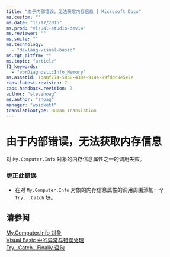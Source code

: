```yaml
---
title: "由于内部错误，无法获取内存信息 | Microsoft Docs"
ms.custom: ""
ms.date: "11/17/2016"
ms.prod: "visual-studio-dev14"
ms.reviewer: ""
ms.suite: ""
ms.technology: 
  - "devlang-visual-basic"
ms.tgt_pltfrm: ""
ms.topic: "article"
f1_keywords: 
  - "vbrDiagnosticInfo_Memory"
ms.assetid: 1ba8f774-5858-438e-914e-99fddc9e5e7e
caps.latest.revision: 7
caps.handback.revision: 7
author: "stevehoag"
ms.author: "shoag"
manager: "wpickett"
translationtype: Human Translation
---
```

# 由于内部错误，无法获取内存信息
对 `My.Computer.Info` 对象的内存信息属性之一的调用失败。  
  
### 更正此错误  
  
-   在对 `My.Computer.Info` 对象的内存信息属性的调用周围添加一个 `Try...Catch` 块。  
  
## 请参阅  
 [My.Computer.Info 对象](../../visual-basic/language-reference/objects/my-computer-info-object.md)   
 [Visual Basic 中的异常与错误处理](http://msdn.microsoft.com/zh-cn/3e351e73-cf23-40ab-8b60-05794160529e)   
 [Try...Catch...Finally 语句](../../visual-basic/language-reference/statements/try-catch-finally-statement.md)